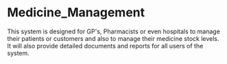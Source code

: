 # Medicine_Management
This system is designed for GP's, Pharmacists or even hospitals to manage their patients or customers and also to manage their medicine stock levels. It will also provide detailed documents and reports for all users of the system.
